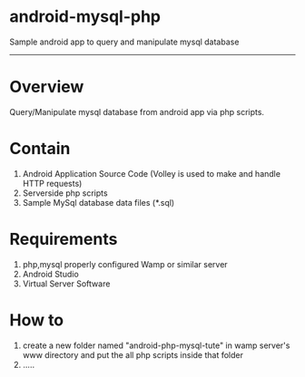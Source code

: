 # android-mysql-php
Sample android app to query and manipulate mysql database

*****
# Overview
Query/Manipulate mysql database from android app via php scripts.

# Contain
01) Android Application Source Code (Volley is used to make and handle HTTP requests)
02) Serverside php scripts
03) Sample MySql database data files (*.sql)

# Requirements
01) php,mysql properly configured Wamp or similar server
02) Android Studio
03) Virtual Server Software

# How to
01) create a new folder named "android-php-mysql-tute" in wamp server's www directory and put the all php scripts inside that folder
02) .....
